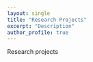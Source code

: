 ```yaml
---
layout: single
title: "Research Projects"
excerpt: "Description"
author_profile: true
---
```


Research projects